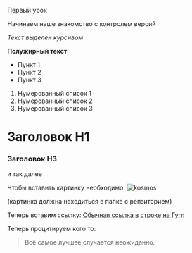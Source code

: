 Первый урок

Начинаем наше знакомство с контролем версий

*Текст выделен курсивом*

**Полужирный текст**

* Пункт 1
* Пункт 2
* Пункт 3

1. Нумерованный список 1
2. Нумерованный список 2
3. Нумерованный список 3
# Заголовок Н1
### Заголовок Н3
и так далее


Чтобы вставить картинку необходимо:
![kosmos](kosmos.jpg)

(картинка должна находиться в папке с репзиторием)

Теперь вставим ссылку:
[Обычная ссылка в строке на Гугл](https://www.google.com)

Теперь процитируем кого то:
>Всё самое лучшее случается неожиданно.
